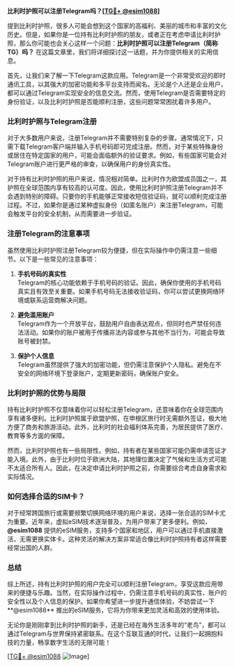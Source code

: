 **比利时护照可以注册Telegram吗？[[TG💪+ @esim1088](https://t.me/s/esim1088)]**

提到比利时护照，很多人可能会想到这个国家的高福利、美丽的城市和丰富的文化历史。但是，如果你是一位持有比利时护照的朋友，或者正在考虑申请比利时护照，那么你可能也会关心这样一个问题：**比利时护照可以注册Telegram（简称TG）吗？** 在这篇文章里，我们将详细探讨这一话题，并为你提供相关的实用信息。

首先，让我们来了解一下Telegram这款应用。Telegram是一个非常受欢迎的即时通讯工具，以其强大的加密功能和多平台支持而闻名。无论是个人还是企业用户，都可以通过Telegram实现安全的信息交流。然而，使用Telegram是否需要特定的身份验证，以及比利时护照是否能顺利注册，这些问题常常困扰着许多用户。

### 比利时护照与Telegram注册

对于大多数用户来说，注册Telegram并不需要特别复杂的步骤。通常情况下，只需下载Telegram客户端并输入手机号码即可完成注册。然而，对于某些特殊身份或居住在特定国家的用户，可能会面临额外的验证要求。例如，有些国家可能会对Telegram账户进行更严格的审查，以确保用户的身份真实性。

对于持有比利时护照的用户来说，情况相对简单。比利时作为欧盟成员国之一，其护照在全球范围内享有较高的认可度。因此，使用比利时护照注册Telegram并不会遇到特别的障碍。只要你的手机能够正常接收短信验证码，就可以顺利完成注册过程。不过，如果你是通过某种虚拟身份（如匿名账户）来注册Telegram，可能会触发平台的安全机制，从而需要进一步验证。

### 注册Telegram的注意事项

虽然使用比利时护照注册Telegram较为便捷，但在实际操作中仍需注意一些细节。以下是一些常见的注意事项：

1. **手机号码的真实性**  
   Telegram的核心功能依赖于手机号码的验证。因此，确保你使用的手机号码真实且有效至关重要。如果手机号码无法接收验证码，你可以尝试更换网络环境或联系运营商解决问题。

2. **避免滥用账户**  
   Telegram作为一个开放平台，鼓励用户自由表达观点，但同时也严禁任何违法活动。如果你的账户被用于传播非法内容或参与其他不当行为，可能会导致账号被封禁。

3. **保护个人信息**  
   Telegram虽然提供了强大的加密功能，但仍需注意保护个人隐私。避免在不安全的网络环境下登录账户，定期更新密码，确保账户安全。

### 比利时护照的优势与局限

持有比利时护照不仅意味着你可以轻松注册Telegram，还意味着你在全球范围内享有诸多便利。比利时护照属于欧盟护照，在申根区旅行时无需额外签证，极大地方便了商务和旅游活动。此外，比利时的社会福利体系完善，为居民提供了医疗、教育等多方面的保障。

然而，比利时护照也有一些局限性。例如，持有者在某些国家可能仍需申请签证才能入境。此外，由于比利时位于欧洲大陆，其地理位置决定了气候和生活方式可能不太适合所有人。因此，在决定申请比利时护照之前，你需要综合考虑自身需求和实际情况。

### 如何选择合适的SIM卡？

对于经常跨国旅行或需要频繁切换网络环境的用户来说，选择一张合适的SIM卡尤为重要。近年来，虚拟eSIM技术逐渐普及，为用户带来了更多便利。例如，**@esim1088** 提供的eSIM服务，支持多个国家和地区，用户可以通过手机直接激活，无需更换实体卡。这种灵活的解决方案非常适合像比利时护照持有者这样需要经常出国的人群。

### 总结

综上所述，持有比利时护照的用户完全可以顺利注册Telegram，享受这款应用带来的便捷与乐趣。当然，在实际操作过程中，仍需注意手机号码的真实性、账户的安全性以及个人信息的保护。如果你希望进一步提升通信体验，不妨尝试一下**@esim1088** 推出的eSIM服务，它将为你带来更加灵活和高效的使用体验。

无论你是刚刚拿到比利时护照的新手，还是已经在海外生活多年的“老鸟”，都可以通过Telegram与世界保持紧密联系。在这个互联互通的时代，让我们一起拥抱科技的力量，畅享数字生活的无限可能！

[[TG💪+ @esim1088](https://t.me/s/esim1088) ![Image](https://i.postimg.cc/4NQfJmqS/Snipaste-2025-05-13-00-14-12.png)]